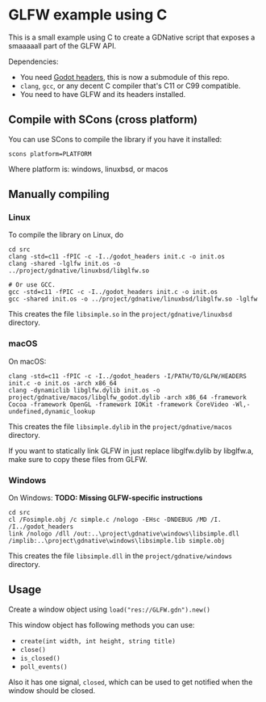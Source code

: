 # GLFW example using C

This is a small example using C to create a GDNative script that
exposes a smaaaaall part of the GLFW API.

Dependencies:
 * You need [Godot headers](https://github.com/godotengine/godot_headers),
   this is now a submodule of this repo.
 * `clang`, `gcc`, or any decent C compiler that's C11 or C99 compatible.
 * You need to have GLFW and its headers installed.

## Compile with SCons (cross platform)
You can use SCons to compile the library if you have it installed:

```
scons platform=PLATFORM
```

Where platform is: windows, linuxbsd, or macos


## Manually compiling

### Linux
To compile the library on Linux, do

```
cd src
clang -std=c11 -fPIC -c -I../godot_headers init.c -o init.os
clang -shared -lglfw init.os -o ../project/gdnative/linuxbsd/libglfw.so

# Or use GCC.
gcc -std=c11 -fPIC -c -I../godot_headers init.c -o init.os
gcc -shared init.os -o ../project/gdnative/linuxbsd/libglfw.so -lglfw
```

This creates the file `libsimple.so` in the `project/gdnative/linuxbsd` directory.


### macOS
On macOS:

```
clang -std=c11 -fPIC -c -I../godot_headers -I/PATH/TO/GLFW/HEADERS init.c -o init.os -arch x86_64
clang -dynamiclib libglfw.dylib init.os -o project/gdnative/macos/libglfw_godot.dylib -arch x86_64 -framework Cocoa -framework OpenGL -framework IOKit -framework CoreVideo -Wl,-undefined,dynamic_lookup
```

This creates the file `libsimple.dylib` in the `project/gdnative/macos` directory.

If you want to statically link GLFW in just replace libglfw.dylib by libglfw.a, make sure to copy these files from GLFW.


### Windows
On Windows: **TODO: Missing GLFW-specific instructions**

```
cd src
cl /Fosimple.obj /c simple.c /nologo -EHsc -DNDEBUG /MD /I. /I../godot_headers
link /nologo /dll /out:..\project\gdnative\windows\libsimple.dll /implib:..\project\gdnative\windows\libsimple.lib simple.obj
```

This creates the file `libsimple.dll` in the `project/gdnative/windows` directory.


## Usage

Create a window object using `load("res://GLFW.gdn").new()`

This window object has following methods you can use:
 * `create(int width, int height, string title)`
 * `close()`
 * `is_closed()`
 * `poll_events()`

Also it has one signal, `closed`, which can be used to get notified when the window should be closed.
